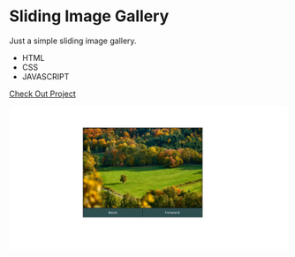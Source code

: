 # Sliding Image Gallery

Just a simple sliding image gallery.

* HTML
* CSS
* JAVASCRIPT

[Check Out Project](https://philiphinch.github.io/sliding-gallery/)

![GitHub Logo](/images/preview.png)




